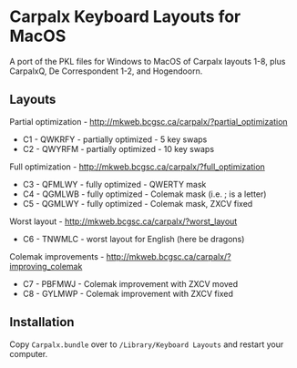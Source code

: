 # Carpalx Keyboard Layouts for MacOS

A port of the PKL files for Windows to MacOS of Carpalx layouts 1-8, plus CarpalxQ, De Correspondent 1-2, and Hogendoorn.

## Layouts

Partial optimization - http://mkweb.bcgsc.ca/carpalx/?partial_optimization

- C1 - QWKRFY - partially optimized - 5 key swaps
- C2 - QWYRFM - partially optimized - 10 key swaps

Full optimization - http://mkweb.bcgsc.ca/carpalx/?full_optimization

- C3 - QFMLWY - fully optimized - QWERTY mask
- C4 - QGMLWB - fully optimized - Colemak mask (i.e. ; is a letter)
- C5 - QGMLWY - fully optimized - Colemak mask, ZXCV fixed

Worst layout - http://mkweb.bcgsc.ca/carpalx/?worst_layout

- C6 - TNWMLC - worst layout for English (here be dragons)

Colemak improvements - http://mkweb.bcgsc.ca/carpalx/?improving_colemak

- C7 - PBFMWJ - Colemak improvement with ZXCV moved
- C8 - GYLMWP - Colemak improvement with ZXCV fixed

## Installation

Copy `Carpalx.bundle` over to `/Library/Keyboard Layouts` and restart your computer.
